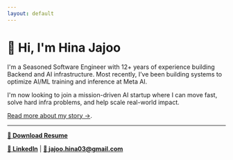 ```yaml
---
layout: default
---
```


# 👋 Hi, I'm Hina Jajoo

I'm a Seasoned Software Engineer with 12+ years of experience building Backend and AI infrastructure. Most recently, I’ve been building systems to optimize AI/ML training and inference at Meta AI. 

I'm now looking to join a mission-driven AI startup where I can move fast, solve hard infra problems, and help scale real-world impact.

[Read more about my story →](./about.html).

---

**[📄 Download Resume](assets/Hina_Jajoo_Resume.pdf)**

**[💼 LinkedIn](https://linkedin.com/in/hinajajoo)** | **[📧 jajoo.hina03@gmail.com](mailto:jajoo.hina03@gmail.com)**

<div style="clear: both;"></div> 